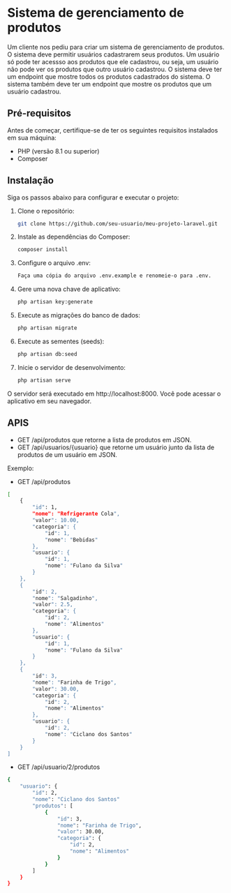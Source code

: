 # Sistema de gerenciamento de produtos

Um cliente nos pediu para criar um sistema de gerenciamento de produtos. O sistema deve permitir usuários
cadastrarem seus produtos. Um usuário só pode ter acessso aos produtos que ele cadastrou, ou seja,
um usuário não pode ver os produtos que outro usuário cadastrou. O sistema deve ter um endpoint
que mostre todos os produtos cadastrados do sistema. O sistema também deve ter um endpoint
que mostre os produtos que um usuário cadastrou.

## Pré-requisitos

Antes de começar, certifique-se de ter os seguintes requisitos instalados em sua máquina:

- PHP (versão 8.1 ou superior)
- Composer

## Instalação

Siga os passos abaixo para configurar e executar o projeto:

1. Clone o repositório: 

    ```bash
    git clone https://github.com/seu-usuario/meu-projeto-laravel.git
    ```

2. Instale as dependências do Composer:

    ```bash
    composer install
    ```

3. Configure o arquivo .env: 

    ```bash
    Faça uma cópia do arquivo .env.example e renomeie-o para .env.
    ```

4. Gere uma nova chave de aplicativo:

    ```bash
    php artisan key:generate
    ```

4. Execute as migrações do banco de dados:

    ```bash
    php artisan migrate
    ```

5. Execute as sementes (seeds):

    ```bash
    php artisan db:seed
    ```

6. Inicie o servidor de desenvolvimento: 
   
    ```bash
    php artisan serve
    ```

O servidor será executado em http://localhost:8000. Você pode acessar o aplicativo em seu navegador.


## APIS

- GET /api/produtos  que retorne a lista de produtos em JSON.
- GET /api/usuarios/{usuario}  que retorne um usuário junto da lista de produtos de um usuário em JSON.


Exemplo:
- GET /api/produtos
```bash
[
    {
        "id": 1,
        "nome": "Refrigerante Cola",
        "valor": 10.00,
        "categoria": {
            "id": 1,
            "nome": "Bebidas"
        },
        "usuario": {
            "id": 1,
            "nome": "Fulano da Silva"
        }
    },
    {
        "id": 2,
        "nome": "Salgadinho",
        "valor": 2.5,
        "categoria": {
            "id": 2,
            "nome": "Alimentos"
        },
        "usuario": {
            "id": 1,
            "nome": "Fulano da Silva"
        }
    },
    {
        "id": 3,
        "nome": "Farinha de Trigo",
        "valor": 30.00,
        "categoria": {
            "id": 2,
            "nome": "Alimentos"
        },
        "usuario": {
            "id": 2,
            "nome": "Ciclano dos Santos"
        }
    }
]
```

- GET /api/usuario/2/produtos
```bash
{
    "usuario": {
        "id": 2,
        "nome": "Ciclano dos Santos"
        "produtos": [
            {
                "id": 3,
                "nome": "Farinha de Trigo",
                "valor": 30.00,
                "categoria": {
                    "id": 2,
                    "nome": "Alimentos"
                }
            }
        ]
    }
}
```